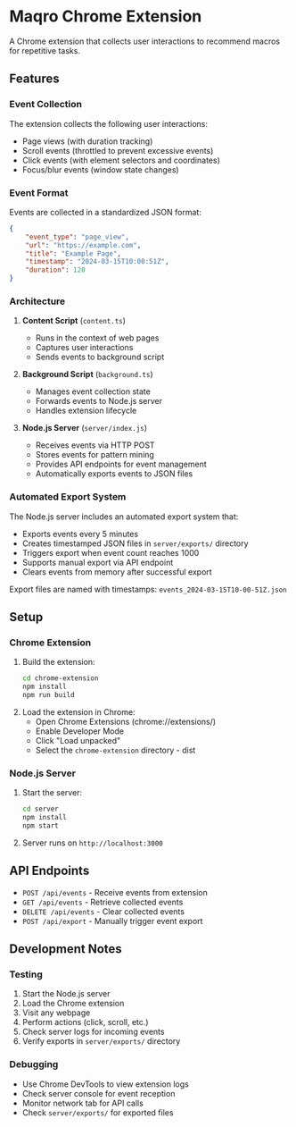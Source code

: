 # Maqro Chrome Extension

A Chrome extension that collects user interactions to recommend macros for repetitive tasks.

## Features

### Event Collection
The extension collects the following user interactions:
- Page views (with duration tracking)
- Scroll events (throttled to prevent excessive events)
- Click events (with element selectors and coordinates)
- Focus/blur events (window state changes)

### Event Format
Events are collected in a standardized JSON format:
```json
{
    "event_type": "page_view",
    "url": "https://example.com",
    "title": "Example Page",
    "timestamp": "2024-03-15T10:00:51Z",
    "duration": 120
}
```

### Architecture
1. **Content Script** (`content.ts`)
   - Runs in the context of web pages
   - Captures user interactions
   - Sends events to background script

2. **Background Script** (`background.ts`)
   - Manages event collection state
   - Forwards events to Node.js server
   - Handles extension lifecycle

3. **Node.js Server** (`server/index.js`)
   - Receives events via HTTP POST
   - Stores events for pattern mining
   - Provides API endpoints for event management
   - Automatically exports events to JSON files

### Automated Export System
The Node.js server includes an automated export system that:
- Exports events every 5 minutes
- Creates timestamped JSON files in `server/exports/` directory
- Triggers export when event count reaches 1000
- Supports manual export via API endpoint
- Clears events from memory after successful export

Export files are named with timestamps: `events_2024-03-15T10-00-51Z.json`

## Setup

### Chrome Extension
1. Build the extension:
   ```bash
   cd chrome-extension
   npm install
   npm run build
   ```
2. Load the extension in Chrome:
   - Open Chrome Extensions (chrome://extensions/)
   - Enable Developer Mode
   - Click "Load unpacked"
   - Select the `chrome-extension` directory - dist

### Node.js Server
1. Start the server:
   ```bash
   cd server
   npm install
   npm start
   ```
2. Server runs on `http://localhost:3000`

## API Endpoints

- `POST /api/events` - Receive events from extension
- `GET /api/events` - Retrieve collected events
- `DELETE /api/events` - Clear collected events
- `POST /api/export` - Manually trigger event export

## Development Notes

### Testing
1. Start the Node.js server
2. Load the Chrome extension
3. Visit any webpage
4. Perform actions (click, scroll, etc.)
5. Check server logs for incoming events
6. Verify exports in `server/exports/` directory

### Debugging
- Use Chrome DevTools to view extension logs
- Check server console for event reception
- Monitor network tab for API calls
- Check `server/exports/` for exported files
